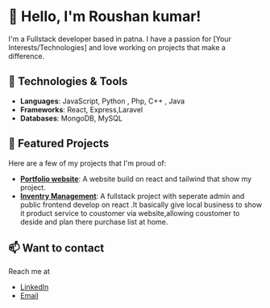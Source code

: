 # 👋 Hello, I'm Roushan kumar!

I'm a Fullstack developer based in patna. I have a passion for [Your Interests/Technologies] and love working on projects that make a difference.

## 💼 Technologies & Tools
- **Languages**: JavaScript, Python , Php, C++ , Java
- **Frameworks**: React, Express,Laravel
- **Databases**: MongoDB, MySQL 

<!--
## 📈 My GitHub Stats
![Your GitHub Stats](https://github-readme-stats.vercel.app/api?username=YourUsername&show_icons=true&theme=radical)
-->
## 🌟 Featured Projects
Here are a few of my projects that I'm proud of:
- **[Portfolio website]()**: A website build on react and tailwind that show my project.
- **[Inventry Management](link-to-project)**: A fullstack project with seperate admin and public frontend develop on react .It basically give local business to show it product service to coustomer via website,allowing coustomer to deside and  plan there purchase list at home.



## 📫 Want to contact
Reach me at
- [LinkedIn](https://www.linkedin.com/in/roushan-kumar-764b691b4/)
- [Email](roushan.dec@gmail.com)

